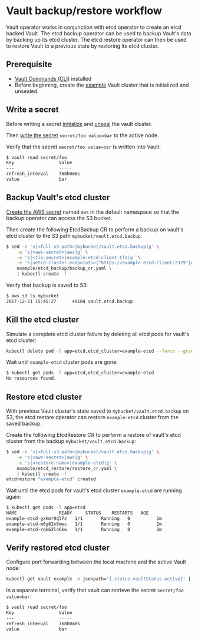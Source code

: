 # Vault backup/restore workflow

Vault operator works in conjunction with etcd operator to create an etcd backed Vault.
The etcd backup operator can be used to backup Vault's data by backing up its etcd cluster. 
The etcd restore operator can then be used to restore Vault to a previous state by restoring its etcd cluster.

## Prerequisite

* [Vault Commands (CLI)][vault-cli] installed
* Before beginning, create the [example][example_vault] Vault cluster that is initialized and unsealed.

## Write a secret

Before writing a secret [initialize][vault_init] and [unseal][vault_unseal] the vault cluster.

Then [write the secret][vault_write] `secret/foo value=bar` to the active node.

Verify that the secret `secret/foo value=bar` is written into Vault:

```sh
$ vault read secret/foo
Key             	Value
---             	-----
refresh_interval	768h0m0s
value           	bar
```

## Backup Vault's etcd cluster

[Create the AWS secret][set_aws] named `aws` in the default namespace so that the backup operator can access the S3 bucket.

Then create the following EtcdBackup CR to perform a backup on vault's etcd cluster to the S3 path `mybucket/vault.etcd.backup`:

```sh
$ sed -e 's|<full-s3-path>|mybucket/vault.etcd.backup|g' \
    -e 's|<aws-secret>|aws|g' \
    -e 's|<tls-secret>|example-etcd-client-tls|g' \
    -e 's|<etcd-cluster-endpoints>|"https://example-etcd-client:2379"|g' \
    example/etcd_backup/backup_cr.yaml \
    | kubectl create -f -
```

Verify that backup is saved to S3:

```sh
$ aws s3 ls mybucket
2017-12-21 15:45:27      49184 vault.etcd.backup
```

## Kill the etcd cluster

Simulate a complete etcd cluster failure by deleting all etcd pods for vault's etcd cluster:

```sh
kubectl delete pod -l app=etcd,etcd_cluster=example-etcd --force --grace-period=0
```

Wait until `example-etcd` cluster pods are gone:

```sh
$ kubectl get pods -l app=etcd,etcd_cluster=example-etcd
No resources found.
```

## Restore etcd cluster

With previous Vault cluster's state saved to `mybucket/vault.etcd.backup` on S3, the etcd restore operator can restore `example-etcd` cluster from the saved backup.

Create the following EtcdRestore CR to perform a restore of vault's etcd cluster from the backup `mybucket/vault.etcd.backup`:

```sh
$ sed -e 's|<full-s3-path>|mybucket/vault.etcd.backup|g' \
    -e 's|<aws-secret>|aws|g' \
    -e 's|<restore-name>|example-etcd|g' \
    example/etcd_restore/restore_cr.yaml \
    | kubectl create -f -
etcdrestore "example-etcd" created
```

Wait until the etcd pods for vault's etcd cluster `example-etcd` are running again:

```sh
$ kubectl get pods -l app=etcd
NAME                READY     STATUS    RESTARTS   AGE
example-etcd-gxkmr9ql7z   1/1       Running   0          2m
example-etcd-m6g62x6mwc   1/1       Running   0          2m
example-etcd-rqk62l46kw   1/1       Running   0          2m
```

## Verify restored etcd cluster

Configure port forwarding between the local machine and the active Vault node:

```sh
kubectl get vault example -o jsonpath='{.status.vaultStatus.active}' | xargs -0 -I {} kubectl port-forward {} 8200
```

In a separate terminal, verify that vault can retrieve the secret `secret/foo value=bar`:

```sh
$ vault read secret/foo
Key             	Value
---             	-----
refresh_interval	768h0m0s
value           	bar
```

[set_aws]:https://github.com/coreos/etcd-operator/blob/master/doc/user/walkthrough/backup-operator.md#setup-aws-secret
[vault_write]:https://github.com/coreos/vault-operator/blob/master/doc/user/vault.md#writing-secrets-to-the-active-node
[vault_unseal]:https://github.com/coreos/vault-operator/blob/master/doc/user/vault.md#unsealing-a-sealed-node
[vault_init]:https://github.com/coreos/vault-operator/blob/master/doc/user/vault.md#initializing-a-vault-cluster
[vault_configured]:https://github.com/coreos/vault-operator/blob/master/README.md#getting-started
[readme]:https://github.com/coreos/vault-operator/blob/master/README.md
[vault-cli]: https://www.vaultproject.io/docs/install/index.html
[example_vault]:./example_vault.yaml
